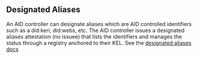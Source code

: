 ## Designated Aliases

An AID controller can designate aliases which are AID controlled identifiers such as a did:keri, did:webs, etc. The AID controller issues a designated aliases attestation (no issuee) that lists the identifiers and manages the status through a registry anchored to their KEL. See the [designated aliases docs](https://weboftrust.github.io/schema/desig-aliases)